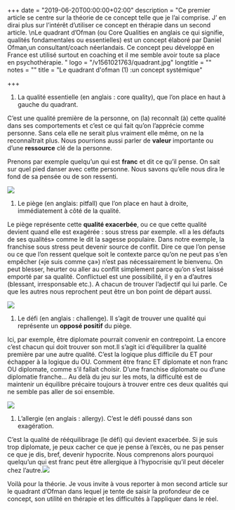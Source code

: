 +++
date = "2019-06-20T00:00:00+02:00"
description = "Ce premier article se centre sur la théorie de ce concept telle que je l’ai comprise. J’ en dirai plus sur l’intérêt d’utiliser ce concept en thérapie dans un second article. \nLe quadrant d’Ofman (ou Core Qualities en anglais ce qui signifie, qualités fondamentales ou essentielles) est un concept élaboré par Daniel Ofman,un consultant/coach néerlandais. Ce concept peu développé en France est  utilisé surtout  en coaching et il me semble avoir toute sa place en psychothérapie.  "
logo = "/v1561021763/quadrant.jpg"
longtitle = ""
notes = ""
title = "Le quadrant d'ofman (1) :un concept systémique"

+++
1. La qualité essentielle (en anglais : core quality), que l’on place en haut à gauche du quadrant.

C’est une qualité première de la personne, on (la) reconnaît (à) cette qualité dans ses comportements et c’est ce qui fait qu’on l’apprécie comme personne. Sans cela elle ne serait plus vraiment elle même, on ne la reconnaîtrait plus. Nous pourrions aussi parler de **valeur** importante ou d’une **ressource** clé de la personne.

Prenons par exemple quelqu’un qui est **franc** et dit ce qu’il pense. On sait sur quel pied danser avec cette personne. Nous savons qu’elle nous dira le fond de sa pensée ou de son ressenti.

![](https://res.cloudinary.com/dpjfqut00/w_900/v1561016874/quadrant%201.jpg)

1. Le piège (en anglais: pitfall) que l’on place en haut à droite, immédiatement à côté de la qualité.

Le piège représente cette **qualité exacerbée**, ou ce que cette qualité devient quand elle est exagérée : sous stress par exemple. «Il a les défauts de ses qualités» comme le dit la sagesse populaire. Dans notre exemple, la franchise sous stress peut devenir source de conflit. Dire ce que l’on pense ou ce que l’on ressent quelque soit le contexte parce qu’on ne peut pas s’en empêcher («je suis comme ça») n’est pas nécessairement le bienvenu. On peut blesser, heurter ou aller au conflit simplement parce qu’on s’est laissé emporté par sa qualité. Conflictuel est une possibilité, il y en a d’autres (blessant, irresponsable etc.). A chacun de trouver l’adjectif qui lui parle. Ce que les autres nous reprochent peut être un bon point de départ aussi.

**![](https://res.cloudinary.com/dpjfqut00/w_900/v1561017052/quadrant%202jpeg.jpg)**

1. Le défi (en anglais : challenge). Il s’agit de trouver une qualité qui représente un **opposé positif** du piège.

Ici, par exemple, être diplomate pourrait convenir en contrepoint. La encore c’est chacun qui doit trouver son mot.Il s’agit ici d’équilibrer la qualité première par une autre qualité. C’est la logique plus difficile du ET pour échapper à la logique du OU. Comment être franc ET diplomate et non franc OU diplomate, comme s’il fallait choisir. D’une franchise diplomate ou d’une diplomatie franche... Au delà du jeu sur les mots, la difficulté est de maintenir un équilibre précaire toujours à trouver entre ces deux qualités qui ne semble pas aller de soi ensemble.

**![](https://res.cloudinary.com/dpjfqut00/w_900/v1561017061/quadrant%203jpeg.jpg)**

1. L’allergie (en anglais : allergy). C’est le défi poussé dans son exagération.

C’est la qualité de rééquilibrage (le défi) qui devient exacerbée. Si je suis trop diplomate, je peux cacher ce que je pense à l’excès, ou ne pas penser ce que je dis, bref, devenir hypocrite. Nous comprenons alors pourquoi quelqu’un qui est franc peut être allergique à l’hypocrisie qu’il peut déceler chez l’autre.![](https://res.cloudinary.com/dpjfqut00/w_900/v1561020987/quadrant%204jpeg.jpg)

Voilà pour la théorie. Je vous invite à vous reporter à mon second article sur le quadrant d’Ofman dans lequel je tente de saisir la profondeur de ce concept, son utilité en thérapie et les difficultés à l’appliquer dans le réel.